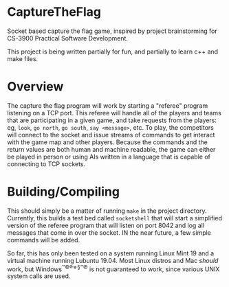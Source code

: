 # CaptureTheFlag

Socket based capture the flag game, inspired by project brainstorming for CS-3900 Practical Software Development.

This project is being written partially for fun, and partially to learn c++ and make files.

# Overview

The capture the flag program will work by starting a "referee" program listening on a TCP port. This referee will
  handle all of the players and teams that are participating in a given game, and take requests from the players:
  eg, `look`, `go north`, `go south`, `say <message>`, etc. To play, the competitors will connect to the socket and
  issue streams of commands to get interact with the game map and other players. Because the commands and the return
  values are both human and machine readable, the game can either be played in person or using AIs written in a language
  that is capable of connecting to TCP sockets.

# Building/Compiling

This should simply be a matter of running `make` in the project directory. Currently, this builds a 
  test bed called `socketshell` that will start a simplified version of the referee program that will
  listen on port 8042 and log all messages that come in over the socket. IN the near future, a few simple
  commands will be added.

So far, this has only been tested on a system running Linux Mint 19 and a virtual machine running Lubuntu 19.04. Most Linux distros and
  Mac _should_ work, but Windows<sup>™©®☣§℠℗</sup> is not guaranteed to work, since various UNIX system calls are used.


